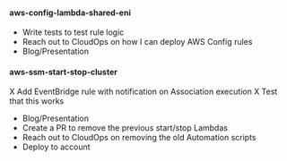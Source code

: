 #### aws-config-lambda-shared-eni

- Write tests to test rule logic
- Reach out to CloudOps on how I can deploy AWS Config rules
- Blog/Presentation

#### aws-ssm-start-stop-cluster

X Add EventBridge rule with notification on Association execution
X Test that this works

- Blog/Presentation
- Create a PR to remove the previous start/stop Lambdas
- Reach out to CloudOps on removing the old Automation scripts
- Deploy to account
